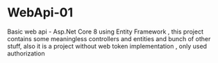 # WebApi-01
Basic web api - Asp.Net Core 8 using Entity Framework , 
this project contains some meaningless controllers and entities and bunch of other stuff,
also it is a project without web token implementation , only used authorization